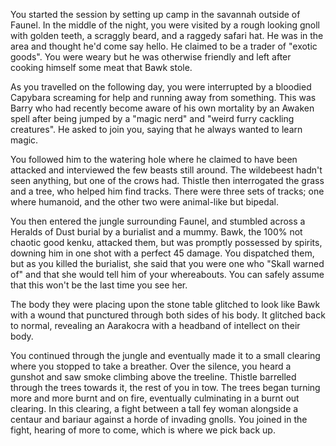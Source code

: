 You started the session by setting up camp in the savannah outside of Faunel. In the middle of the night, you were visited by a rough looking gnoll with golden teeth, a scraggly beard, and a raggedy safari hat. He was in the area and thought he'd come say hello. He claimed to be a trader of "exotic goods". You were weary but he was otherwise friendly and left after cooking himself some meat that Bawk stole.

As you travelled on the following day, you were interrupted by a bloodied Capybara screaming for help and running away from something. This was Barry who had recently become aware of his own mortality by an Awaken spell after being jumped by a "magic nerd" and "weird furry cackling creatures". He asked to join you, saying that he always wanted to learn magic. 

You followed him to the watering hole where he claimed to have been attacked and interviewed the few beasts still around. The wildebeest hadn't seen anything, but one of the crows had. Thistle then interrogated the grass and a tree, who helped him find tracks. There were three sets of tracks; one where humanoid, and the other two were animal-like but bipedal.

You then entered the jungle surrounding Faunel, and stumbled across a Heralds of Dust burial by a burialist and a mummy. Bawk, the 100% not chaotic good kenku, attacked them, but was promptly possessed by spirits, downing him in one shot with a perfect 45 damage. You dispatched them, but as you killed the burialist, she said that you were one who "Skall warned of" and that she would tell him of your whereabouts. You can safely assume that this won't be the last time you see her.

The body they were placing upon the stone table glitched to look like Bawk with a wound that punctured through both sides of his body. It glitched back to normal, revealing an Aarakocra with a headband of intellect on their body. 

You continued through the jungle and eventually made it to a small clearing where you stopped to take a breather. Over the silence, you heard a gunshot and saw smoke climbing above the treeline. Thistle barrelled through the trees towards it, the rest of you in tow. The trees began turning more and more burnt and on fire, eventually culminating in a burnt out clearing. In this clearing, a fight between a tall fey woman alongside a centaur and bariaur against a horde of invading gnolls. You joined in the fight, hearing of more to come, which is where we pick back up.